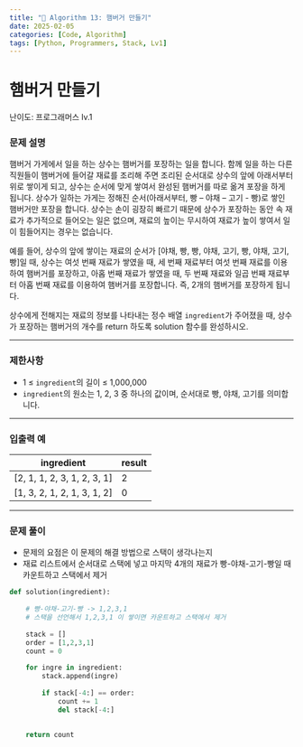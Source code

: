 ```yaml
---
title: "🧠 Algorithm 13: 햄버거 만들기"
date: 2025-02-05
categories: [Code, Algorithm]
tags: [Python, Programmers, Stack, Lv1]
---
```


# 햄버거 만들기

난이도: 프로그래머스 lv.1

### **문제 설명**

햄버거 가게에서 일을 하는 상수는 햄버거를 포장하는 일을 합니다. 함께 일을 하는 다른 직원들이 햄버거에 들어갈 재료를 조리해 주면 조리된 순서대로 상수의 앞에 아래서부터 위로 쌓이게 되고, 상수는 순서에 맞게 쌓여서 완성된 햄버거를 따로 옮겨 포장을 하게 됩니다. 상수가 일하는 가게는 정해진 순서(아래서부터, 빵 – 야채 – 고기 - 빵)로 쌓인 햄버거만 포장을 합니다. 상수는 손이 굉장히 빠르기 때문에 상수가 포장하는 동안 속 재료가 추가적으로 들어오는 일은 없으며, 재료의 높이는 무시하여 재료가 높이 쌓여서 일이 힘들어지는 경우는 없습니다.

예를 들어, 상수의 앞에 쌓이는 재료의 순서가 [야채, 빵, 빵, 야채, 고기, 빵, 야채, 고기, 빵]일 때, 상수는 여섯 번째 재료가 쌓였을 때, 세 번째 재료부터 여섯 번째 재료를 이용하여 햄버거를 포장하고, 아홉 번째 재료가 쌓였을 때, 두 번째 재료와 일곱 번째 재료부터 아홉 번째 재료를 이용하여 햄버거를 포장합니다. 즉, 2개의 햄버거를 포장하게 됩니다.

상수에게 전해지는 재료의 정보를 나타내는 정수 배열 `ingredient`가 주어졌을 때, 상수가 포장하는 햄버거의 개수를 return 하도록 solution 함수를 완성하시오.

---

### 제한사항

- 1 ≤ `ingredient`의 길이 ≤ 1,000,000
- `ingredient`의 원소는 1, 2, 3 중 하나의 값이며, 순서대로 빵, 야채, 고기를 의미합니다.

---

### 입출력 예

| ingredient | result |
| --- | --- |
| [2, 1, 1, 2, 3, 1, 2, 3, 1] | 2 |
| [1, 3, 2, 1, 2, 1, 3, 1, 2] | 0 |

---

### 문제 풀이

- 문제의 요점은 이 문제의 해결 방법으로 스택이 생각나는지
- 재료 리스트에서 순서대로 스택에 넣고 마지막 4개의 재료가 빵-야채-고기-빵일 때 카운트하고 스택에서 제거

```python
def solution(ingredient):
    
    # 빵-야채-고기-빵 -> 1,2,3,1
    # 스택을 선언해서 1,2,3,1 이 쌓이면 카운트하고 스택에서 제거
    
    stack = []
    order = [1,2,3,1]
    count = 0
    
    for ingre in ingredient:
        stack.append(ingre)
        
        if stack[-4:] == order:
            count += 1
            del stack[-4:]
            
    
    return count
```